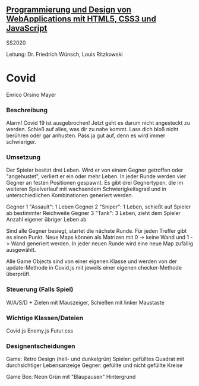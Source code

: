 ## [Programmierung und Design von WebApplications mit HTML5, CSS3 und JavaScript](https://lsf.uni-regensburg.de/qisserver/rds?state=verpublish&status=init&vmfile=no&publishid=148115&moduleCall=webInfo&publishConfFile=webInfo&publishSubDir=veranstaltung) ##

SS2020 

Leitung: Dr. Friedrich Wünsch, Louis Ritzkowski

# Covid #

Enrico Orsino Mayer

### Beschreibung ###

Alarm! Covid 19 ist ausgebrochen! Jetzt geht es darum nicht angesteckt zu werden. Schieß auf alles, was dir zu nahe kommt. Lass dich bloß nicht berühren oder gar anhusten. Pass ja gut auf, denn es wird immer schwieriger. 

### Umsetzung ###

Der Spieler besitzt drei Leben. Wird er von einem Gegner getroffen oder "angehustet", verliert er ein oder mehr Leben. In jeder Runde werden vier Gegner an festen Positionen gespawnt. Es gibt drei Gegnertypen, die im weiteren Spielverlauf mit wachsendem Schwierigkeitsgrad und in unterschiedlichen Kombinationen generiert werden. 

Gegner 1 "Assault": 1 Leben
Gegner 2 "Sniper": 1 Leben, schießt auf Spieler ab bestimmter Reichweite
Gegner 3 "Tank": 3 Leben, zieht dem Spieler Anzahl eigener übriger Leben ab

Sind alle Gegner besiegt, startet die nächste Runde. Für jeden Treffer gibt es einen Punkt. Neue Maps können als Matrizen mit 0 -> keine Wand und 1 -> Wand generiert werden. In jeder neuen Runde wird eine neue Map zufällig ausgewählt.

Alle Game Objects sind von einer eigenen Klasse und werden von der update-Methode in Covid.js mit jeweils einer eigenen checker-Methode überprüft.

### Steuerung (Falls Spiel) ###

W/A/S/D + Zielen mit Mauszeiger, Schießen mit linker Maustaste

### Wichtige Klassen/Dateien ###

Covid.js
Enemy.js
Futur.css

### Designentscheidungen ###

Game: Retro Design (hell- und dunkelgrün)
  Spieler: gefülltes Quadrat mit durchsichtiger Lebensanzeige
  Gegner: gefüllte und nicht gefüllte Kreise
  
 Game Box:
  Neon Grün mit "Blaupausen" Hintergrund
  
